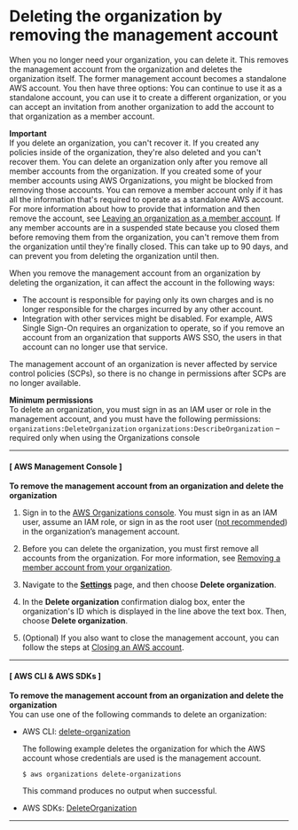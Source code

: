 # Deleting the organization by removing the management account<a name="orgs_manage_org_delete"></a>

When you no longer need your organization, you can delete it\. This removes the management account from the organization and deletes the organization itself\. The former management account becomes a standalone AWS account\. You then have three options: You can continue to use it as a standalone account, you can use it to create a different organization, or you can accept an invitation from another organization to add the account to that organization as a member account\. 

**Important**  
If you delete an organization, you can't recover it\. If you created any policies inside of the organization, they're also deleted and you can't recover them\.
You can delete an organization only after you remove all member accounts from the organization\. If you created some of your member accounts using AWS Organizations, you might be blocked from removing those accounts\. You can remove a member account only if it has all the information that's required to operate as a standalone AWS account\. For more information about how to provide that information and then remove the account, see [Leaving an organization as a member account](orgs_manage_accounts_remove.md#orgs_manage_accounts_leave-as-member)\.
If any member accounts are in a suspended state because you closed them before removing them from the organization, you can't remove them from the organization until they're finally closed\. This can take up to 90 days, and can prevent you from deleting the organization until then\.

When you remove the management account from an organization by deleting the organization, it can affect the account in the following ways:
+ The account is responsible for paying only its own charges and is no longer responsible for the charges incurred by any other account\.
+ Integration with other services might be disabled\. For example, AWS Single Sign\-On requires an organization to operate, so if you remove an account from an organization that supports AWS SSO, the users in that account can no longer use that service\.

The management account of an organization is never affected by service control policies \(SCPs\), so there is no change in permissions after SCPs are no longer available\.

**Minimum permissions**  
To delete an organization, you must sign in as an IAM user or role in the management account, and you must have the following permissions:  
`organizations:DeleteOrganization`
`organizations:DescribeOrganization` – required only when using the Organizations console

------
#### [ AWS Management Console ]

**To remove the management account from an organization and delete the organization**

1. Sign in to the [AWS Organizations console](https://console.aws.amazon.com/organizations/v2)\. You must sign in as an IAM user, assume an IAM role, or sign in as the root user \([not recommended](https://docs.aws.amazon.com/IAM/latest/UserGuide/best-practices.html#lock-away-credentials)\) in the organization’s management account\. 

1. Before you can delete the organization, you must first remove all accounts from the organization\. For more information, see [Removing a member account from your organization](orgs_manage_accounts_remove.md)\.

1. Navigate to the **[Settings](https://console.aws.amazon.com/organizations/v2/home/settings)** page, and then choose **Delete organization**\.

1. In the **Delete organization** confirmation dialog box, enter the organization's ID which is displayed in the line above the text box\. Then, choose **Delete organization**\.

1. \(Optional\) If you also want to close the management account, you can follow the steps at [Closing an AWS account](orgs_manage_accounts_close.md)\.

------
#### [ AWS CLI & AWS SDKs ]

**To remove the management account from an organization and delete the organization**  
You can use one of the following commands to delete an organization: 
+ AWS CLI: [delete\-organization](https://docs.aws.amazon.com/cli/latest/reference/organizations/delete-organization.html)

  The following example deletes the organization for which the AWS account whose credentials are used is the management account\.

  ```
  $ aws organizations delete-organizations
  ```

  This command produces no output when successful\.
+ AWS SDKs: [DeleteOrganization](https://docs.aws.amazon.com/organizations/latest/APIReference/API_DeleteOrganization.html)

------